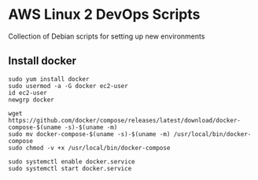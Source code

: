 # AWS Linux 2 DevOps Scripts
Collection of Debian scripts for setting up new environments

## Install docker

```
sudo yum install docker
sudo usermod -a -G docker ec2-user
id ec2-user
newgrp docker

wget https://github.com/docker/compose/releases/latest/download/docker-compose-$(uname -s)-$(uname -m)
sudo mv docker-compose-$(uname -s)-$(uname -m) /usr/local/bin/docker-compose
sudo chmod -v +x /usr/local/bin/docker-compose

sudo systemctl enable docker.service
sudo systemctl start docker.service
```
